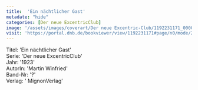 ```yaml
---
title:  'Ein nächtlicher Gast'
metadate: "hide"
categories: [Der neue ExcentricClub]
image: '/assets/images/coverart/Der neue Excentric-Club/1192231171_00000010.jpg'
visit: 'https://portal.dnb.de/bookviewer/view/1192231171#page/n0/mode/2up'
---
```

Titel: 'Ein nächtlicher Gast' <br>
Serie: 'Der neue ExcentricClub' <br>
Jahr: '1923' <br>
AutorIn: 'Martin Winfried' <br>
Band-Nr: '?' <br>
Verlag: ' MignonVerlag'